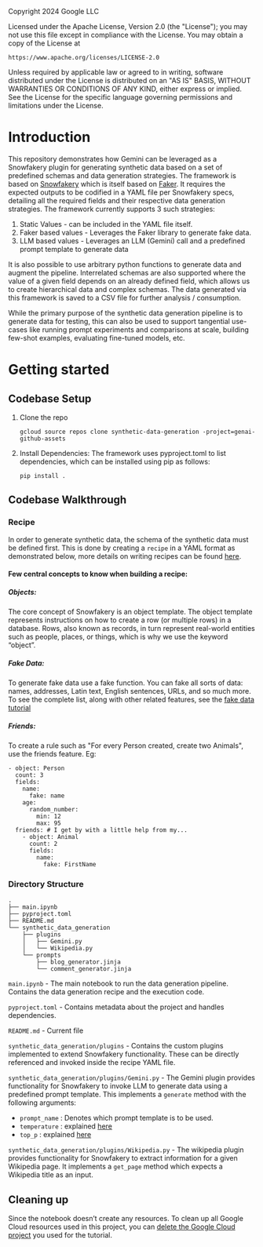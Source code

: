 Copyright 2024 Google LLC

Licensed under the Apache License, Version 2.0 (the "License");
you may not use this file except in compliance with the License.
You may obtain a copy of the License at

    https://www.apache.org/licenses/LICENSE-2.0

Unless required by applicable law or agreed to in writing, software
distributed under the License is distributed on an "AS IS" BASIS,
WITHOUT WARRANTIES OR CONDITIONS OF ANY KIND, either express or implied.
See the License for the specific language governing permissions and
limitations under the License.


# Introduction

This repository demonstrates how Gemini can be leveraged as a Snowfakery plugin for generating synthetic data based on a set of predefined schemas and data generation strategies. The framework is based on [Snowfakery](https://snowfakery.readthedocs.io/) which is itself based on [Faker](https://faker.readthedocs.io/). It requires the expected outputs to be codified in a YAML file per Snowfakery specs, detailing all the required fields and their respective data generation strategies. The framework currently supports 3 such strategies:

1. Static Values - can be  included in the YAML file itself.
2. Faker based values - Leverages the Faker library to generate fake data.
3. LLM based values - Leverages an LLM (Gemini) call and a predefined prompt template to generate data

It is also possible to use arbitrary python functions to generate data and augment the pipeline. Interrelated schemas are also supported where the value of a given field depends on an already defined field, which allows us to create hierarchical data and complex schemas. The data generated via this framework is saved to a CSV file for further analysis / consumption.

While the primary purpose of the synthetic data generation pipeline is to generate data for testing, this can also be used to support tangential use-cases like running prompt experiments and comparisons at scale, building few-shot examples, evaluating fine-tuned models, etc.

# Getting started

## Codebase Setup

1. Clone the repo

   `gcloud source repos clone synthetic-data-generation -project=genai-github-assets`

2. Install Dependencies: The framework uses pyproject.toml to list dependencies, which can be installed using pip as follows:

   `pip install .`

## Codebase Walkthrough

### Recipe
In order to generate synthetic data, the schema of the synthetic data must be defined first. This is done by creating a `recipe` in a YAML format as demonstrated below, more details on writing recipes can be found [here](https://snowfakery.readthedocs.io/en/latest/#central-concepts).
#### Few central concepts to know when building a recipe:
##### Objects:
The core concept of Snowfakery is an object template. The object template represents instructions on how to create a row (or multiple rows) in a database. Rows, also known as records, in turn represent real-world entities such as people, places, or things, which is why we use the keyword “object”.
##### Fake Data:
To generate fake data use a fake function. You can fake all sorts of data: names, addresses, Latin text, English sentences, URLs, and so much more. To see the complete list, along with other related features, see the [fake data tutorial](https://snowfakery.readthedocs.io/en/docs/fakedata.html)
##### Friends:
To create a rule such as "For every Person created, create two Animals", use the friends feature. Eg:
```
- object: Person
  count: 3
  fields:
    name:
      fake: name
    age:
      random_number:
        min: 12
        max: 95
  friends: # I get by with a little help from my...
    - object: Animal
      count: 2
      fields:
        name:
          fake: FirstName
```


### Directory Structure
```
.
├── main.ipynb
├── pyproject.toml
├── README.md
└── synthetic_data_generation
    ├── plugins
    │   ├── Gemini.py
    │   └── Wikipedia.py
    └── prompts
        ├── blog_generator.jinja
        └── comment_generator.jinja
```

`main.ipynb` - The main notebook to run the data generation pipeline. Contains the data generation recipe and the execution code.

`pyproject.toml` - Contains metadata about the project and handles dependencies.

`README.md` - Current file

`synthetic_data_generation/plugins` - Contains the custom plugins implemented to extend Snowfakery functionality. These can be directly referenced and invoked inside the recipe YAML file.

`synthetic_data_generation/plugins/Gemini.py` - The Gemini plugin provides functionality for Snowfakery to invoke LLM to generate data using a predefined prompt template. This implements a `generate` method with the following arguments:

- `prompt_name` : Denotes which prompt template is to be used.
- `temperature` : explained [here](https://cloud.google.com/vertex-ai/generative-ai/docs/model-reference/gemini#request_body)
- `top_p` : explained [here](https://cloud.google.com/vertex-ai/generative-ai/docs/model-reference/gemini#request_body)

`synthetic_data_generation/plugins/Wikipedia.py` - The wikipedia plugin provides functionality for Snowfakery to extract information for a given Wikipedia page. It implements a `get_page` method which expects a Wikipedia title as an input.

## Cleaning up

Since the notebook doesn’t create any resources. To clean up all Google Cloud resources used in this project, you can [delete the Google Cloud project](https://cloud.google.com/resource-manager/docs/creating-managing-projects#shutting_down_projects) you used for the tutorial.
